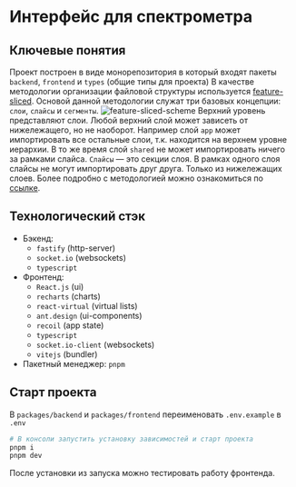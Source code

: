 # Интерфейс для спектрометра

## Ключевые понятия
Проект построен в виде монорепозитория в который входят пакеты `backend`, `frontend` и `types` (общие типы для проекта)
В качестве методологии организации файловой структуры используется [feature-sliced](https://feature-sliced.design/). Основой данной методологии служат три базовых концепции: `слои`, `слайсы` и `сегменты`.
![feature-sliced-scheme](https://feature-sliced.design/assets/images/hierarchy-of-concepts-3d899f33a6acd0a9bdc9696c07cce7a1.jpg) 
Верхний уровень представляют слои. Любой верхний слой может зависеть от нижележащего, но не наоборот. Например слой `app` может импортировать все остальные слои, т.к. находится на верхнем уровне иерархии. В то же время слой `shared` не может импортировать ничего за рамками слайса.
`Слайсы` — это секции слоя. В рамках одного слоя слайсы не могут импортировать друг друга. Только из нижележащих слоев.
Более подробно c методологией можно ознакомиться по [ссылке](https://feature-sliced.design/).

## Технологический стэк
- Бэкенд:
    - `fastify` (http-server)
    - `socket.io` (websockets)
    - `typescript`
- Фронтенд:
    - `React.js` (ui)
    - `recharts` (charts)
    - `react-virtual` (virtual lists)
    - `ant.design` (ui-components)
    - `recoil` (app state)
    - `typescript`
    - `socket.io-client` (websockets)
    - `vitejs` (bundler)
- Пакетный менеджер: `pnpm`

## Старт проекта
В `packages/backend` и `packages/frontend` переименовать `.env.example` в `.env`

```sh
# В консоли запустить установку зависимостей и старт проекта
pnpm i
pnpm dev
```
После установки из запуска можно тестировать работу фронтенда.
